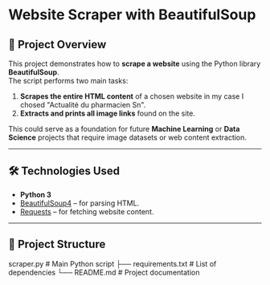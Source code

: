 # Website Scraper with BeautifulSoup

## 📌 Project Overview
This project demonstrates how to **scrape a website** using the Python library **BeautifulSoup**.  
The script performs two main tasks:
1. **Scrapes the entire HTML content** of a chosen website in my case I chosed "Actualité du pharmacien Sn".
2. **Extracts and prints all image links** found on the site.

This could serve as a foundation for future **Machine Learning** or **Data Science** projects that require image datasets or web content extraction.

---

## 🛠️ Technologies Used
- **Python 3**
- [BeautifulSoup4](https://pypi.org/project/beautifulsoup4/) – for parsing HTML.
- [Requests](https://pypi.org/project/requests/) – for fetching website content.

---

## 📂 Project Structure
scraper.py # Main Python script
├── requirements.txt # List of dependencies
└── README.md # Project documentation
